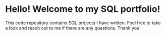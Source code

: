 # **Hello! Welcome to my SQL portfolio!**
This code repository contains SQL projects I have written. Feel free to take a look and reach out to me if there are any questions. Thank you! 
